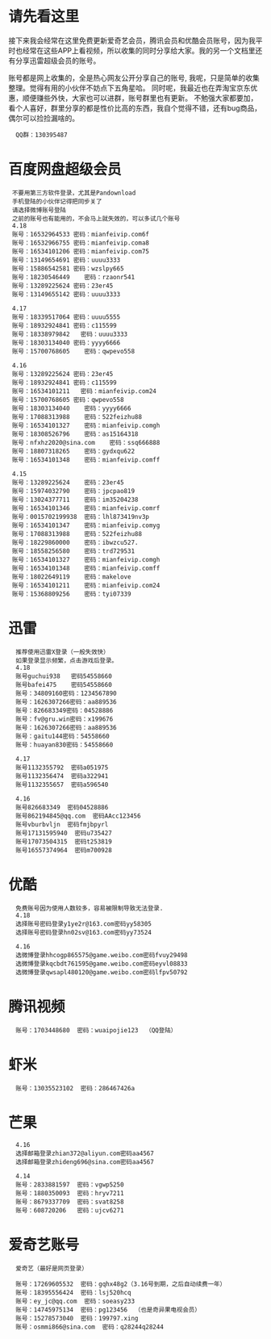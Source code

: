# 请先看这里
接下来我会经常在这里免费更新爱奇艺会员，腾讯会员和优酷会员账号，因为我平时也经常在这些APP上看视频，所以收集的同时分享给大家。我的另一个文档里还有分享迅雷超级会员的账号。

账号都是网上收集的，全是热心网友公开分享自己的账号, 我呢，只是简单的收集整理。觉得有用的小伙伴不妨点下五角星哈。
同时呢，我最近也在弄淘宝京东优惠，顺便赚些外快，大家也可以进群，账号群里也有更新。
不勉强大家都要加，看个人喜好，群里分享的都是性价比高的东西，我自个觉得不错，还有bug商品，偶尔可以捡捡漏啥的。

      QQ群：130395487

# 百度网盘超级会员

     不要用第三方软件登录，尤其是Pandownload
     手机登陆的小伙伴记得把同步关了
     请选择微博账号登陆
     之前的账号也有能用的，不会马上就失效的，可以多试几个账号
     4.18
     账号：16532964533 密码：mianfeivip.com6f
     账号：16532966755 密码：mianfeivip.coma8
     账号：16534101206 密码：mianfeivip.com75
     账号：13149654691 密码：uuuu3333
     账号：15886542581 密码：wzslpy665
     账号：18230546449    密码：rzaonr541
     账号：13289225624 密码：23er45
     账号：13149655142 密码：uuuu3333

     4.17
     账号：18339517064 密码：uuuu5555
     账号：18932924841 密码：c115599
     账号：18338979842   密码：uuuu3333
     账号：18303134040 密码：yyyy6666
     账号：15700768605    密码：qwpevo558

     4.16
     账号：13289225624 密码：23er45
     账号：18932924841 密码：c115599
     账号：16534101211   密码：mianfeivip.com24
     账号：15700768605 密码：qwpevo558
     账号：18303134040    密码：yyyy6666
     账号：17088313988    密码：522feizhu88
     账号：16534101327    密码：mianfeivip.comgh
     账号：18308526796    密码：as15164318
     账号：nfxhz2020@sina.com    密码：ssq666888
     账号：18807318265    密码：gydxqu622
     账号：16534101348    密码：mianfeivip.comff
     
     4.15
     账号：13289225624    密码：23er45
     账号：15974032790    密码：jpcpao819
     账号：13024377711    密码：im35204238
     账号：16534101346    密码：mianfeivip.comrf
     账号：0015702199938  密码：lhl873419nv3p
     账号：16534101347    密码：mianfeivip.comyg
     账号：17088313988    密码：522feizhu88
     账号：18229860000    密码：ibwzcu527.
     账号：18558256580    密码：trd729531
     账号：16534101327    密码：mianfeivip.comgh
     账号：16534101348    密码：mianfeivip.comff
     账号：18022649119    密码：makelove
     账号：16534101211    密码：mianfeivip.com24
     账号：15368809256    密码：tyi07339

# 迅雷
      推荐使用迅雷X登录（一般失效快）
      如果登录显示频繁，点击游戏后登录。
      4.18
      账号guchui938   密码54558660
      账号bafei475    密码54558660
      账号：34809160密码：1234567890
      账号：1626307266密码：aa889536
      账号：826683349密码：04528886
      账号：fv@gru.win密码：x199676
      账号：1626307266密码：aa889536
      账号：gaitu144密码：54558660
      账号：huayan830密码：54558660

      4.17
      账号1132355792  密码a051975
      账号1132356474  密码a322941
      账号1132355657  密码a596540
      
      4.16
      账号826683349  密码04528886
      账号862194845@qq.com  密码AAcc123456
      账号vburbvljn  密码fmjbpyrl
      账号17131595940  密码u735427
      账号17073504315  密码t253819
      账号16557374964  密码m700928

# 优酷
      免费账号因为使用人数较多，容易被限制导致无法登录.
      4.18
      选择账号密码登录y1ye2r@163.com密码yy58305
      选择账号密码登录hn02sv@163.com密码yy73524
      
      4.16
      选微博登录hhcogp865575@game.weibo.com密码fvuy29498
      选微博登录kqcbdt761595@game.weibo.com密码eyvl08833
      选微博登录qwsapl480120@game.weibo.com密码lfpv50792

# 腾讯视频
      账号：1703448680  密码：wuaipojie123  （QQ登陆）

# 虾米
      账号：13035523102  密码：286467426a

# 芒果
      4.16
      选择邮箱登录zhian372@aliyun.com密码aa4567
      选择邮箱登录zhideng696@sina.com密码aa4567

      4.14
      账号：2833881597  密码：vgwp5250
      账号：1880350093  密码：hryv7211
      账号：8679337709  密码：svat8258
      账号：608720206   密码：ujcv6271
      
# 爱奇艺账号 
      爱奇艺（最好是网页登录）
      
      账号：17269605532  密码：gqhx48g2（3.16号到期，之后自动续费一年）
      账号：18395556424  密码：lsj520hcq
      账号：ey_jc@qq.com  密码：soeasy233
      账号：14745975134  密码：pg123456  （也是奇异果电视会员）
      账号：15278573040  密码：199797.xing
      账号：osmmi866@sina.com  密码：q28244q28244
      


